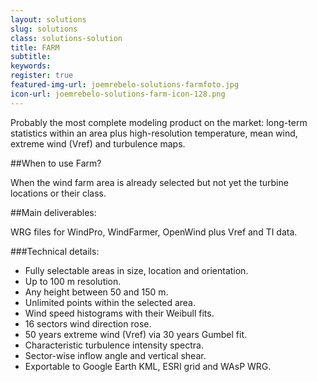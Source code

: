 ```yaml
---
layout: solutions
slug: solutions
class: solutions-solution
title: FARM
subtitle:
keywords: 
register: true
featured-img-url: joemrebelo-solutions-farmfoto.jpg
icon-url: joemrebelo-solutions-farm-icon-128.png
---
```


<p class="lead">Probably the most complete modeling product on the market: long-term statistics within an area plus high-resolution temperature, mean wind, extreme wind (Vref) and turbulence maps.</p>

##When to use Farm?

When the wind farm area is already selected but not yet the turbine locations or their class.

##Main deliverables:

WRG files for WindPro, WindFarmer, OpenWind plus Vref and TI data.

###Technical details:

- Fully selectable areas in size, location and orientation.
- Up to 100 m resolution.
- Any height between 50 and 150 m.
- Unlimited points within the selected area.
- Wind speed histograms with their Weibull fits.
- 16 sectors wind direction rose.
- 50 years extreme wind (Vref) via 30 years Gumbel fit.
- Characteristic turbulence intensity spectra.
- Sector-wise inflow angle and vertical shear.
- Exportable to Google Earth KML, ESRI grid and WAsP WRG.